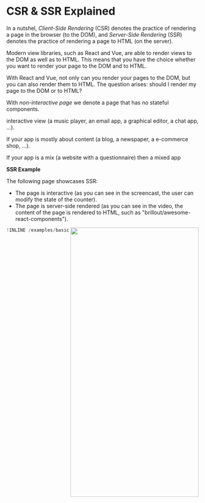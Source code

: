 # CSR & SSR Explained

In a nutshel,
*Client-Side Rendering* (CSR) denotes the practice of rendering a page in the browser (to the DOM),
and *Server-Side Rendering* (SSR) denotes the practice of rendering a page to HTML (on the server).

Modern view libraries, such as React and Vue, are able to render views to the DOM as well as to HTML.
This means that you have the choice whether you want to render your page to the DOM and to HTML.

With React and Vue, not only can you render your pages to the DOM, but you can also render them to HTML.
The question arises: should I render my page to the DOM or to HTML?

With *non-interactive page* we denote a page that has no stateful components.












interactive view
(a music player, an email app, a graphical editor, a chat app, ...).

If your app is mostly about content
(a blog, a newspaper, a e-commerce shop, ...).

If your app is a mix
(a website with a questionnaire)
then a mixed app












**SSR Example**

The following page showcases SSR:
- The page is interactive (as you can see in the screencast, the user can modify the state of the counter).
- The page is server-side rendered (as you can see in the video, the content of the page is rendered to HTML, such as "brillout/awesome-react-components").

<img align="right" src="https://github.com/reframejs/ssr-coin/raw/master/docs/ssr-coin_example_video.gif" width=336 height=706 style="max-width:100%;"/>

~~~js
!INLINE /examples/basics/pages/repos/repos.page.js
~~~

